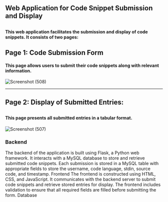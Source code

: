 
<h2>Web Application for Code Snippet Submission and Display<h2/>

<h4>This web application facilitates the submission and display of code snippets. It consists of two pages:</h4>

<h2> Page 1: Code Submission Form</h2>
<h4>This page allows users to submit their code snippets along with relevant information.</h4>

![Screenshot (508)](https://github.com/Karunasahane/Internship-Task/assets/118338095/bf2e683f-c49b-416b-87d5-4f3699e1e98c)

<hr/>

<h2>Page 2: Display of Submitted Entries:<h2/>
<h4>This page presents all submitted entries in a tabular format.</h4>
  
![Screenshot (507)](https://github.com/Karunasahane/Internship-Task/assets/118338095/a5bfe677-ac97-49f5-8baf-238b375aac72)

<p>
<h3>Backend</h3>
The backend of the application is built using Flask, a Python web framework.
It interacts with a MySQL database to store and retrieve submitted code snippets.
Each submission is stored in a MySQL table with appropriate fields to store the username, code language, stdin, source code, and timestamp.
Frontend
The frontend is constructed using HTML, CSS, and JavaScript.
It communicates with the backend server to submit code snippets and retrieve stored entries for display.
The frontend includes validation to ensure that all required fields are filled before submitting the form.
Database
</p>



